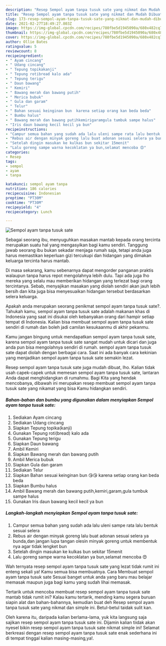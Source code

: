 ```yaml
---
description: "Resep Sempol ayam tanpa tusuk sate yang nikmat dan Mudah Dibuat"
title: "Resep Sempol ayam tanpa tusuk sate yang nikmat dan Mudah Dibuat"
slug: 173-resep-sempol-ayam-tanpa-tusuk-sate-yang-nikmat-dan-mudah-dibuat
date: 2021-02-27T18:49:27.803Z
image: https://img-global.cpcdn.com/recipes/780fbe5d1945090a/680x482cq70/sempol-ayam-tanpa-tusuk-sate-foto-resep-utama.jpg
thumbnail: https://img-global.cpcdn.com/recipes/780fbe5d1945090a/680x482cq70/sempol-ayam-tanpa-tusuk-sate-foto-resep-utama.jpg
cover: https://img-global.cpcdn.com/recipes/780fbe5d1945090a/680x482cq70/sempol-ayam-tanpa-tusuk-sate-foto-resep-utama.jpg
author: Ollie Bates
ratingvalue: 5
reviewcount: 8
recipeingredient:
- " Ayam cincang"
- " Udang cincang"
- " Tepung topikakanji"
- " Tepung rotibread kalo ada"
- " Tepung terigu"
- " Daun bawang"
- " Kemiri"
- " Bawang merah dan bawang putih"
- " Merica bubuk"
- " Gula dan garam"
- " Telur"
- " Bahan sesuai keinginan bun  karena setiap orang kan beda beda"
- " Bumbu halus"
- " Bawang merah dan bawang putihkemirigaramgula tumbuk sampe halus"
- "Iris daun bawang kecil kecil ya bun"
recipeinstructions:
- "Campur semua bahan yang sudah ada lalu uleni sampe rata lalu bentuk sesuai selera"
- "Rebus air dengan minyak goreng lalu buat adonan sesuai selera ya bunda,dan jangan lupa tangan olesin minyak goreng untuk membentuk nya agar tidak lengket bun"
- "Setelah dingin masukan ke kulkas bun sekitar 15menit"
- "Lalu goreng sampe warna kecoklatan ya bun,selamat mencoba 😍"
categories:
- Resep
tags:
- sempol
- ayam
- tanpa

katakunci: sempol ayam tanpa 
nutrition: 186 calories
recipecuisine: Indonesian
preptime: "PT30M"
cooktime: "PT30M"
recipeyield: "4"
recipecategory: Lunch

---
```



![Sempol ayam tanpa tusuk sate](https://img-global.cpcdn.com/recipes/780fbe5d1945090a/680x482cq70/sempol-ayam-tanpa-tusuk-sate-foto-resep-utama.jpg)

Sebagai seorang ibu, menyuguhkan masakan mantab kepada orang tercinta merupakan suatu hal yang mengasyikan bagi kamu sendiri. Tanggung jawab seorang ibu bukan sekadar menjaga rumah saja, tetapi anda juga harus memastikan keperluan gizi tercukupi dan hidangan yang dimakan keluarga tercinta harus mantab.

Di masa  sekarang, kamu sebenarnya dapat mengorder panganan praktis walaupun tanpa harus repot mengolahnya lebih dulu. Tapi ada juga lho mereka yang selalu mau memberikan hidangan yang terlezat bagi orang tercintanya. Sebab, menyajikan masakan yang diolah sendiri akan jauh lebih bersih dan kita juga bisa menyesuaikan hidangan tersebut berdasarkan selera keluarga. 



Apakah anda merupakan seorang penikmat sempol ayam tanpa tusuk sate?. Tahukah kamu, sempol ayam tanpa tusuk sate adalah makanan khas di Indonesia yang saat ini disukai oleh kebanyakan orang dari hampir setiap tempat di Indonesia. Kalian bisa membuat sempol ayam tanpa tusuk sate sendiri di rumah dan boleh jadi camilan kesukaanmu di akhir pekanmu.

Kamu jangan bingung untuk mendapatkan sempol ayam tanpa tusuk sate, karena sempol ayam tanpa tusuk sate sangat mudah untuk dicari dan juga anda pun bisa mengolahnya sendiri di rumah. sempol ayam tanpa tusuk sate dapat diolah dengan berbagai cara. Saat ini ada banyak cara kekinian yang menjadikan sempol ayam tanpa tusuk sate semakin lezat.

Resep sempol ayam tanpa tusuk sate juga mudah dibuat, lho. Kalian tidak usah capek-capek untuk memesan sempol ayam tanpa tusuk sate, lantaran Anda dapat menghidangkan di rumahmu. Bagi Kita yang hendak mencobanya, dibawah ini merupakan resep membuat sempol ayam tanpa tusuk sate yang nikamat yang bisa Kamu hidangkan sendiri.

<!--inarticleads1-->

##### Bahan-bahan dan bumbu yang digunakan dalam menyiapkan Sempol ayam tanpa tusuk sate:

1. Sediakan  Ayam cincang
1. Sediakan  Udang cincang
1. Siapkan  Tepung topika(kanji)
1. Gunakan  Tepung roti(bread) kalo ada
1. Gunakan  Tepung terigu
1. Siapkan  Daun bawang
1. Ambil  Kemiri
1. Siapkan  Bawang merah dan bawang putih
1. Ambil  Merica bubuk
1. Siapkan  Gula dan garam
1. Sediakan  Telur
1. Siapkan  Bahan sesuai keinginan bun 😘😘 karena setiap orang kan beda beda
1. Siapkan  Bumbu halus
1. Ambil  Bawang merah dan bawang putih,kemiri,garam,gula tumbuk sampe halus
1. Gunakan Iris daun bawang kecil kecil ya bun




<!--inarticleads2-->

##### Langkah-langkah menyiapkan Sempol ayam tanpa tusuk sate:

1. Campur semua bahan yang sudah ada lalu uleni sampe rata lalu bentuk sesuai selera
1. Rebus air dengan minyak goreng lalu buat adonan sesuai selera ya bunda,dan jangan lupa tangan olesin minyak goreng untuk membentuk nya agar tidak lengket bun
1. Setelah dingin masukan ke kulkas bun sekitar 15menit
1. Lalu goreng sampe warna kecoklatan ya bun,selamat mencoba 😍




Wah ternyata resep sempol ayam tanpa tusuk sate yang lezat tidak rumit ini enteng sekali ya! Kamu semua bisa membuatnya. Cara Membuat sempol ayam tanpa tusuk sate Sesuai banget untuk anda yang baru mau belajar memasak maupun juga bagi kamu yang sudah lihai memasak.

Tertarik untuk mencoba membuat resep sempol ayam tanpa tusuk sate mantab tidak rumit ini? Kalau kamu tertarik, mending kamu segera buruan siapin alat dan bahan-bahannya, kemudian buat deh Resep sempol ayam tanpa tusuk sate yang nikmat dan simple ini. Betul-betul taidak sulit kan. 

Oleh karena itu, daripada kalian berlama-lama, yuk kita langsung saja sajikan resep sempol ayam tanpa tusuk sate ini. Dijamin kalian tiidak akan nyesel bikin resep sempol ayam tanpa tusuk sate nikmat simple ini! Selamat berkreasi dengan resep sempol ayam tanpa tusuk sate enak sederhana ini di tempat tinggal kalian masing-masing,ya!.

